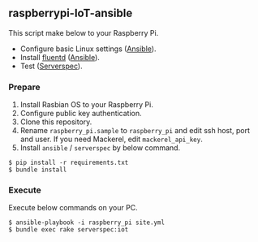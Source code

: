## raspberrypi-IoT-ansible

This script make below to your Raspberry Pi.

- Configure basic Linux settings ([Ansible](http://www.ansible.com/)).
- Install [fluentd](http://www.fluentd.org/) ([Ansible](http://www.ansible.com/)).
- Test ([Serverspec](http://serverspec.org/)).

### Prepare

1. Install Rasbian OS to your Raspberry Pi.
1. Configure public key authentication.
1. Clone this repository. 
1. Rename `raspberry_pi.sample` to `raspberry_pi` and edit ssh host, port and user. If you need Mackerel, edit `mackerel_api_key`.
1. Install `ansible` / `serverspec` by below command.

```shell
$ pip install -r requirements.txt
$ bundle install
```

### Execute

Execute below commands on your PC.

```shell
$ ansible-playbook -i raspberry_pi site.yml
$ bundle exec rake serverspec:iot
```
